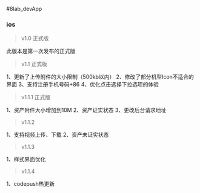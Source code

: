 #8lab_devApp

### ios
> v1.0 正式版

此版本是第一次发布的正式版

> v1.1 正式版

1、更新了上传附件的大小限制（500kb以内）
2、修改了部分机型Icon不适合的界面
3、支持注册手机号码+86
4、优化点击选择下拉选项的体验

> v1.1.1 正式版

1、资产附件大小增加到10M
2、资产证实状态
3、更改后台请求地址

> v1.1.2

1、支持视频上传、下载
2、资产未证实状态

> v1.1.3

1、样式界面优化

> v1.1.4

1、codepush热更新






